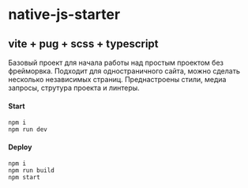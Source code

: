 # native-js-starter

## vite + pug + scss + typescript

Базовый проект для начала работы над простым проектом без фрейморвка. 
Подходит для одностраничного сайта, можно сделать несколько независимых страниц.
Преднастроены стили, медиа запросы, струтура проекта и линтеры.

#### Start
```
npm i
npm run dev
```

#### Deploy
```
npm i
npm run build
npm start
```

